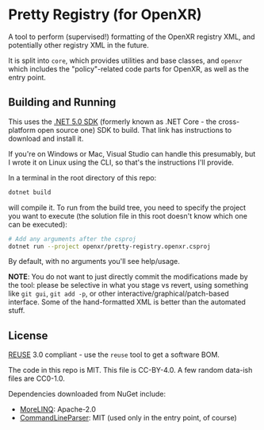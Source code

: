 # Pretty Registry (for OpenXR)

<!--
Copyright 2021 Collabora, Ltd

SPDX-License-Identifier: CC-BY-4.0
-->

A tool to perform (supervised!) formatting of the OpenXR registry XML, and
potentially other registry XML in the future.

It is split into `core`, which provides utilities and base classes, and `openxr`
which includes the "policy"-related code parts for OpenXR, as well as the entry
point.

## Building and Running

This uses the [.NET 5.0 SDK][dotnet5] (formerly known as .NET Core - the cross-platform open source one) SDK to build. That link has instructions to download and install it.

If you're on Windows or Mac, Visual Studio can handle this presumably, but I
wrote it on Linux using the CLI, so that's the instructions I'll provide.

In a terminal in the root directory of this repo:

```sh
dotnet build
```

will compile it. To run from the build tree, you need to specify the project you want to execute (the solution file in this root doesn't know which one can be executed):

```sh
# Add any arguments after the csproj
dotnet run --project openxr/pretty-registry.openxr.csproj
```

By default, with no arguments you'll see help/usage.

**NOTE**: You do not want to just directly commit the modifications made by the
tool: please be selective in what you stage vs revert, using something like
`git gui`, `git add -p`, or other interactive/graphical/patch-based interface.
Some of the hand-formatted XML is better than the automated stuff.

[dotnet5]: https://dotnet.microsoft.com/download/dotnet/5.0

## License

[REUSE](https://reuse.software) 3.0 compliant - use the `reuse` tool to get a
software BOM.

The code in this repo is MIT. This file is CC-BY-4.0. A few random data-ish
files are CC0-1.0.

Dependencies downloaded from NuGet include:

- [MoreLINQ][]: Apache-2.0
- [CommandLineParser][]: MIT (used only in the entry point, of course)

[MoreLINQ]: https://www.nuget.org/packages/morelinq/3.3.2
[CommandLineParser]: https://www.nuget.org/packages/CommandLineParser/2.9.0-preview1
